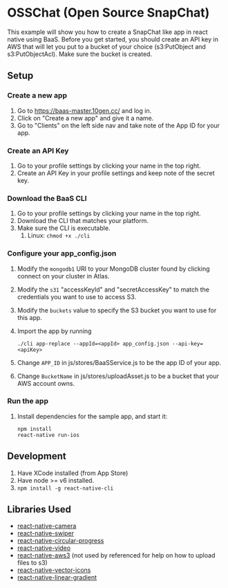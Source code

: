 # OSSChat (Open Source SnapChat)

This example will show you how to create a SnapChat like app in react native using BaaS. Before you get started, you should create an API key in AWS that will let you put to a bucket of your choice (s3:PutObject and s3:PutObjectAcl). Make sure the bucket is created.

## Setup

### Create a new app
1. Go to https://baas-master.10gen.cc/ and log in.
2. Click on "Create a new app" and give it a name.
3. Go to "Clients" on the left side nav and take note of the App ID for your app.

### Create an API Key
1. Go to your profile settings by clicking your name in the top right.
2. Create an API Key in your profile settings and keep note of the secret key.

### Download the BaaS CLI
1. Go to your profile settings by clicking your name in the top right.
2. Download the CLI that matches your platform.
3. Make sure the CLI is executable.
	1. Linux: `chmod +x ./cli`

### Configure your app_config.json
1. Modify the `mongodb1` URI to your MongoDB cluster found by clicking connect on your cluster in Atlas.
2. Modify the `s31` "accessKeyId" and "secretAccessKey" to match the credentials you want to use to access S3.
3. Modify the `buckets` value to specify the S3 bucket you want to use for this app.
4. Import the app by running

	```
	./cli app-replace --appId=<appId> app_config.json --api-key=<apiKey>
	```

5. Change `APP_ID` in js/stores/BaaSService.js to be the app ID of your app.
6. Change `BucketName` in js/stores/uploadAsset.js to be a bucket that your AWS account owns.

### Run the app
1. Install dependencies for the sample app, and start it:

	```
	npm install
	react-native run-ios
	```

## Development

1. Have XCode installed (from App Store)
2. Have node >= v6 installed.
3. `npm install -g react-native-cli`

## Libraries Used

- [react-native-camera](https://github.com/lwansbrough/react-native-camera)
- [react-native-swiper](https://github.com/leecade/react-native-swiper)
- [react-native-circular-progress](https://github.com/bgryszko/react-native-circular-progress)
- [react-native-video](https://github.com/react-native-community/react-native-video)
- [react-native-aws3](https://github.com/benjreinhart/react-native-aws3) (not used by referenced for help on how to upload files to s3)
- [react-native-vector-icons](https://github.com/oblador/react-native-vector-icons)
- [react-native-linear-gradient](https://github.com/react-native-community/react-native-linear-gradient)
